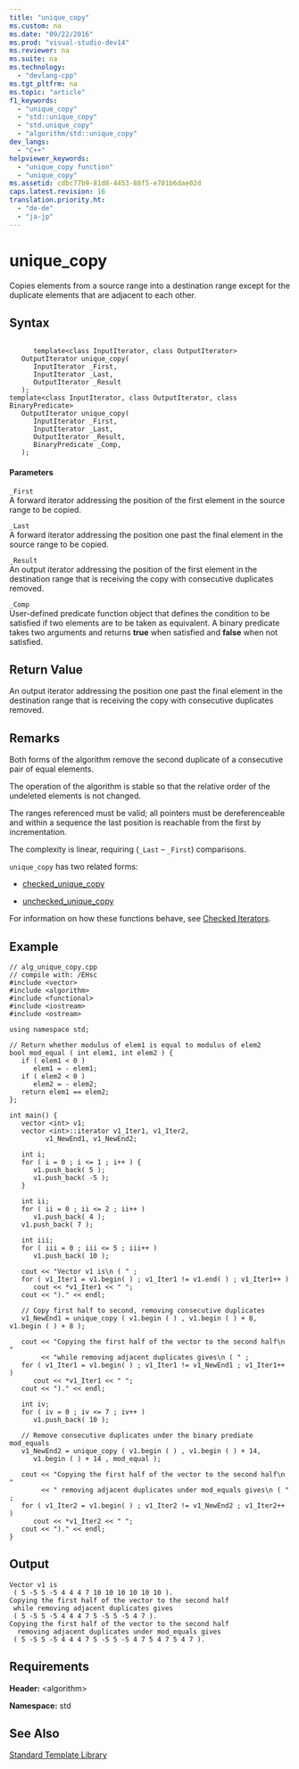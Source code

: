 ```yaml
---
title: "unique_copy"
ms.custom: na
ms.date: "09/22/2016"
ms.prod: "visual-studio-dev14"
ms.reviewer: na
ms.suite: na
ms.technology: 
  - "devlang-cpp"
ms.tgt_pltfrm: na
ms.topic: "article"
f1_keywords: 
  - "unique_copy"
  - "std::unique_copy"
  - "std.unique_copy"
  - "algorithm/std::unique_copy"
dev_langs: 
  - "C++"
helpviewer_keywords: 
  - "unique_copy function"
  - "unique_copy"
ms.assetid: cdbc77b9-81d8-4453-88f5-e701b6dae02d
caps.latest.revision: 16
translation.priority.ht: 
  - "de-de"
  - "ja-jp"
---
```

# unique_copy
Copies elements from a source range into a destination range except for the duplicate elements that are adjacent to each other.  
  
## Syntax  
  
```  
  
      template<class InputIterator, class OutputIterator>  
   OutputIterator unique_copy(  
      InputIterator _First,   
      InputIterator _Last,   
      OutputIterator _Result  
   );  
template<class InputIterator, class OutputIterator, class BinaryPredicate>  
   OutputIterator unique_copy(  
      InputIterator _First,   
      InputIterator _Last,   
      OutputIterator _Result,  
      BinaryPredicate _Comp,  
   );  
```  
  
#### Parameters  
 `_First`  
 A forward iterator addressing the position of the first element in the source range to be copied.  
  
 `_Last`  
 A forward iterator addressing the position one past the final element in the source range to be copied.  
  
 `_Result`  
 An output iterator addressing the position of the first element in the destination range that is receiving the copy with consecutive duplicates removed.  
  
 `_Comp`  
 User-defined predicate function object that defines the condition to be satisfied if two elements are to be taken as equivalent. A binary predicate takes two arguments and returns **true** when satisfied and **false** when not satisfied.  
  
## Return Value  
 An output iterator addressing the position one past the final element in the destination range that is receiving the copy with consecutive duplicates removed.  
  
## Remarks  
 Both forms of the algorithm remove the second duplicate of a consecutive pair of equal elements.  
  
 The operation of the algorithm is stable so that the relative order of the undeleted elements is not changed.  
  
 The ranges referenced must be valid; all pointers must be dereferenceable and within a sequence the last position is reachable from the first by incrementation.  
  
 The complexity is linear, requiring (`_Last` – `_First`) comparisons.  
  
 `unique_copy` has two related forms:  
  
-   [checked_unique_copy](assetId:///e2fa08a7-9eff-4f3f-ba42-7bdff0a57b76)  
  
-   [unchecked_unique_copy](assetId:///408c5952-abc0-4374-8145-5d9c720bcc43)  
  
 For information on how these functions behave, see [Checked Iterators](../vs140/checked-iterators.md).  
  
## Example  
  
```  
// alg_unique_copy.cpp  
// compile with: /EHsc  
#include <vector>  
#include <algorithm>  
#include <functional>  
#include <iostream>  
#include <ostream>  
  
using namespace std;  
  
// Return whether modulus of elem1 is equal to modulus of elem2  
bool mod_equal ( int elem1, int elem2 ) {  
   if ( elem1 < 0 )   
      elem1 = - elem1;  
   if ( elem2 < 0 )   
      elem2 = - elem2;  
   return elem1 == elem2;  
};  
  
int main() {  
   vector <int> v1;  
   vector <int>::iterator v1_Iter1, v1_Iter2,  
         v1_NewEnd1, v1_NewEnd2;  
  
   int i;  
   for ( i = 0 ; i <= 1 ; i++ ) {  
      v1.push_back( 5 );  
      v1.push_back( -5 );  
   }  
  
   int ii;  
   for ( ii = 0 ; ii <= 2 ; ii++ )  
      v1.push_back( 4 );  
   v1.push_back( 7 );  
  
   int iii;  
   for ( iii = 0 ; iii <= 5 ; iii++ )  
      v1.push_back( 10 );  
  
   cout << "Vector v1 is\n ( " ;  
   for ( v1_Iter1 = v1.begin( ) ; v1_Iter1 != v1.end( ) ; v1_Iter1++ )  
      cout << *v1_Iter1 << " ";  
   cout << ")." << endl;  
  
   // Copy first half to second, removing consecutive duplicates  
   v1_NewEnd1 = unique_copy ( v1.begin ( ) , v1.begin ( ) + 8, v1.begin ( ) + 8 );  
  
   cout << "Copying the first half of the vector to the second half\n "  
        << "while removing adjacent duplicates gives\n ( " ;  
   for ( v1_Iter1 = v1.begin( ) ; v1_Iter1 != v1_NewEnd1 ; v1_Iter1++ )  
      cout << *v1_Iter1 << " ";  
   cout << ")." << endl;  
  
   int iv;  
   for ( iv = 0 ; iv <= 7 ; iv++ )  
      v1.push_back( 10 );  
  
   // Remove consecutive duplicates under the binary prediate mod_equals  
   v1_NewEnd2 = unique_copy ( v1.begin ( ) , v1.begin ( ) + 14,   
      v1.begin ( ) + 14 , mod_equal );  
  
   cout << "Copying the first half of the vector to the second half\n "  
        << " removing adjacent duplicates under mod_equals gives\n ( " ;  
   for ( v1_Iter2 = v1.begin( ) ; v1_Iter2 != v1_NewEnd2 ; v1_Iter2++ )  
      cout << *v1_Iter2 << " ";  
   cout << ")." << endl;  
}  
```  
  
## Output  
  
```  
Vector v1 is  
 ( 5 -5 5 -5 4 4 4 7 10 10 10 10 10 10 ).  
Copying the first half of the vector to the second half  
 while removing adjacent duplicates gives  
 ( 5 -5 5 -5 4 4 4 7 5 -5 5 -5 4 7 ).  
Copying the first half of the vector to the second half  
  removing adjacent duplicates under mod_equals gives  
 ( 5 -5 5 -5 4 4 4 7 5 -5 5 -5 4 7 5 4 7 5 4 7 ).  
```  
  
## Requirements  
 **Header:** \<algorithm>  
  
 **Namespace:** std  
  
## See Also  
 [Standard Template Library](../vs140/standard-template-library.md)